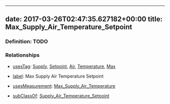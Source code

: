 
---
date: 2017-03-26T02:47:35.627182+00:00
title: Max_Supply_Air_Temperature_Setpoint
---
### Definition: TODO

### Relationships

* [usesTag](https://brickschema.org/schema/1.0/BrickFrame#usesTag): [Supply](https://brickschema.org/schema/1.0/BrickTag#Supply), [Setpoint](https://brickschema.org/schema/1.0/BrickTag#Setpoint), [Air](https://brickschema.org/schema/1.0/BrickTag#Air), [Temperature](https://brickschema.org/schema/1.0/BrickTag#Temperature), [Max](https://brickschema.org/schema/1.0/BrickTag#Max)

* [label](http://www.w3.org/2000/01/rdf-schema#label): Max Supply Air Temperature Setpoint

* [usesMeasurement](https://brickschema.org/schema/1.0/BrickFrame#usesMeasurement): [Max_Supply_Air_Temperature](https://brickschema.org/schema/1.0/Brick#Max_Supply_Air_Temperature)

* [subClassOf](http://www.w3.org/2000/01/rdf-schema#subClassOf): [Supply_Air_Temperature_Setpoint](https://brickschema.org/schema/1.0/Brick#Supply_Air_Temperature_Setpoint)
